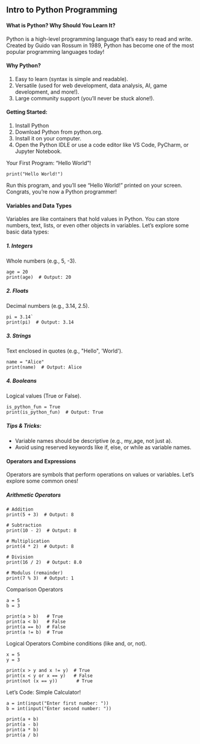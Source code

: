 ## Intro to Python Programming 

#### What is Python? Why Should You Learn It?
Python is a high-level programming language that’s easy to read and write. Created by Guido van Rossum in 1989, Python has become one of the most popular programming languages today!

#### Why Python?
1. Easy to learn (syntax is simple and readable).
2. Versatile (used for web development, data analysis, AI, game development, and more!).
3. Large community support (you’ll never be stuck alone!).

#### Getting Started: 
1. Install Python
2. Download Python from python.org.
3. Install it on your computer.
4. Open the Python IDLE or use a code editor like VS Code, PyCharm, or Jupyter Notebook.

Your First Program: 
“Hello World”!

`print("Hello World!")`

Run this program, and you’ll see “Hello World!” printed on your screen. Congrats, you’re now a Python programmer!

#### Variables and Data Types
Variables are like containers that hold values in Python. 
You can store numbers, text, lists, or even other objects in variables. Let’s explore some basic data types:

 
##### 1. Integers
Whole numbers (e.g., 5, -3).

```
age = 20
print(age)  # Output: 20
```

##### 2. Floats
Decimal numbers (e.g., 3.14, 2.5).

```
pi = 3.14`
print(pi)  # Output: 3.14
```

##### 3. Strings
Text enclosed in quotes (e.g., "Hello", 'World').

```
name = "Alice"
print(name)  # Output: Alice
```

##### 4. Booleans
Logical values (True or False).

```
is_python_fun = True
print(is_python_fun)  # Output: True
```

##### Tips & Tricks:
- Variable names should be descriptive (e.g., my_age, not just a).
- Avoid using reserved keywords like if, else, or while as variable names.


#### Operators and Expressions
Operators are symbols that perform operations on values or variables. Let’s explore some common ones!

##### Arithmetic Operators

```
# Addition
print(5 + 3)  # Output: 8

# Subtraction
print(10 - 2)  # Output: 8

# Multiplication
print(4 * 2)  # Output: 8

# Division
print(16 / 2)  # Output: 8.0

# Modulus (remainder)
print(7 % 3)  # Output: 1
```

Comparison Operators
```
a = 5
b = 3

print(a > b)   # True
print(a < b)   # False
print(a == b)  # False
print(a != b)  # True
```
Logical Operators
Combine conditions (like and, or, not).
```
x = 5
y = 3

print(x > y and x != y)  # True
print(x < y or x == y)   # False
print(not (x == y))       # True
```

Let’s Code: Simple Calculator!
```
a = int(input("Enter first number: "))
b = int(input("Enter second number: "))

print(a + b)
print(a - b)
print(a * b)
print(a / b)
```
